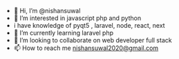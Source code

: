 - 👋 Hi, I’m @nishansuwal
- 👀 I’m interested in javascript php and python
- i have knowledge of pyqt5 , laravel, node, react, next
- 🌱 I’m currently learning laravel php
- 💞️ I’m looking to collaborate on web developer full stack 
- 📫 How to reach me nishansuwal2020@gmail.com

<!---
nishansuwal/nishansuwal is a ✨ special ✨ repository because its `README.md` (this file) appears on your GitHub profile.
You can click the Preview link to take a look at your changes.
--->
